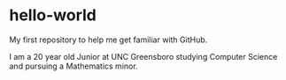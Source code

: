 # hello-world
My first repository to help me get familiar with GitHub.

I am a 20 year old Junior at UNC Greensboro studying Computer Science and pursuing a Mathematics minor.
